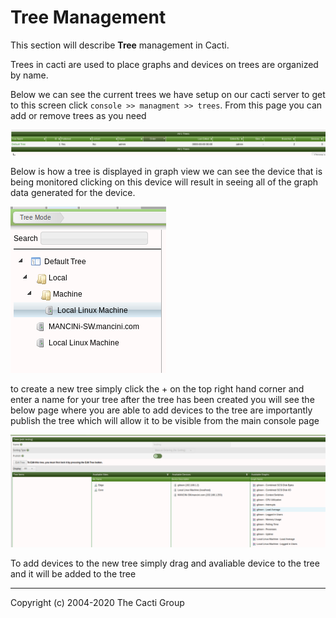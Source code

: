 # Tree Management

This section will describe **Tree** management in Cacti.

Trees in cacti are used to place graphs and devices on trees are
organized by name.

Below we can see the current trees we have setup on our cacti
server to get to this screen click `console >> managment >> trees`.
From this page you can add or remove trees as you need

![tree screen](images/cacti_trees_screen.png)

Below is how a tree is displayed in graph view we can see the device that
is being monitored clicking on this device will result in seeing all
of the graph data generated for the device.

![default tree](images/cacti_default_tree.png)

to create a new tree simply click the + on the top right hand corner and
enter a name for your tree after the tree has been created you will
see the below page where you are able to add devices to the tree are
importantly publish the tree which will allow it to be visible from the
main console page

![tree options](images/tree_options.png)

To add devices to the new tree simply drag and avaliable device to the
tree and it will be added to the tree

---
Copyright (c) 2004-2020 The Cacti Group
